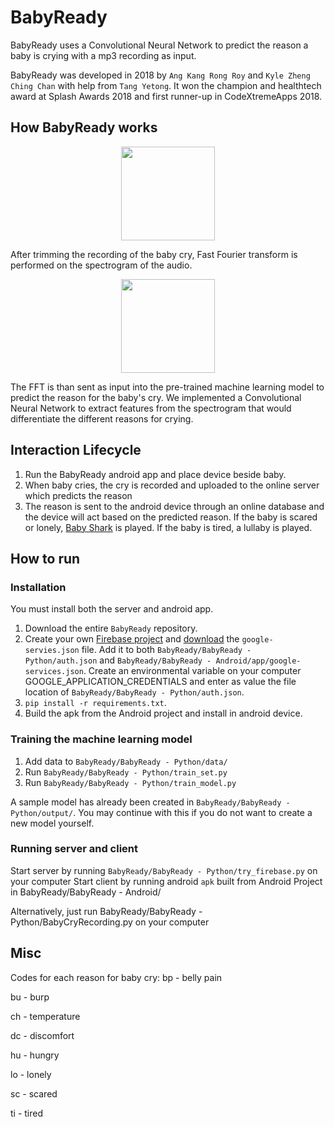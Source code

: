 ﻿# BabyReady
BabyReady uses a Convolutional Neural Network to predict the reason a baby is crying with a mp3 recording as input.

BabyReady was developed in 2018 by `Ang Kang Rong Roy` and `Kyle Zheng Ching Chan` with help from `Tang Yetong`. It won the champion and healthtech award at Splash Awards 2018 and first runner-up in CodeXtremeApps 2018.

## How BabyReady works
<p align="center">
	<img src="https://raw.githubusercontent.com/royangkr/BabyReady/master/FFT.JPG" height="150">
</p>
After trimming the recording of the baby cry, Fast Fourier transform is performed on the spectrogram of the audio.
<p align="center">
	<img src="https://raw.githubusercontent.com/royangkr/BabyReady/master/CNN.JPG" height="150">
</p>
The FFT is than sent as input into the pre-trained machine learning model to predict the reason for the baby's cry. We implemented a Convolutional Neural Network to extract features from the spectrogram that would differentiate the different reasons for crying.

## Interaction Lifecycle
1. Run the BabyReady android app and place device beside baby.
2. When baby cries, the cry is recorded and uploaded to the online server which predicts the reason
3. The reason is sent to the android device through an online database and the device will act based on the predicted reason. If the baby is scared or lonely, [Baby Shark](https://www.youtube.com/watch?v=gsw-de5xcCU) is played. If the baby is tired, a lullaby is played.
## How to run
### Installation
You must install both the server and android app.
1. Download the entire `BabyReady` repository.
2. Create your own [Firebase project](https://console.firebase.google.com/) and [download](https://support.google.com/firebase/answer/7015592?hl=en) the `google-servies.json` file. Add it to both `BabyReady/BabyReady - Python/auth.json` and `BabyReady/BabyReady - Android/app/google-services.json`. Create an environmental variable on your computer GOOGLE_APPLICATION_CREDENTIALS and enter as value the file location of `BabyReady/BabyReady - Python/auth.json`.
3. `pip install -r requirements.txt`.
4. Build the apk from the Android project and install in android device.
### Training the machine learning model
1. Add data to `BabyReady/BabyReady - Python/data/`
2. Run `BabyReady/BabyReady - Python/train_set.py`
3. Run `BabyReady/BabyReady - Python/train_model.py`

A sample model has already been created in `BabyReady/BabyReady - Python/output/`. You may continue with this if you do not want to create a new model yourself.
### Running server and client
Start server by running `BabyReady/BabyReady - Python/try_firebase.py` on your computer
Start client by running android `apk` built from Android Project in BabyReady/BabyReady - Android/

Alternatively, just run BabyReady/BabyReady - Python/BabyCryRecording.py on your computer

## Misc
Codes for each reason for baby cry:
bp - belly pain

bu - burp

ch - temperature

dc - discomfort

hu - hungry

lo - lonely

sc - scared

ti - tired
